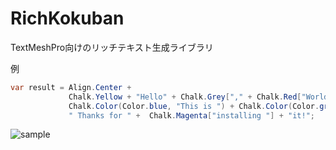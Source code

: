 # RichKokuban
TextMeshPro向けのリッチテキスト生成ライブラリ

例
```csharp
var result = Align.Center + 
             Chalk.Yellow + "Hello" + Chalk.Grey["," + Chalk.Red["World!\n"]] +
             Chalk.Color(Color.blue, "This is ") + Chalk.Color(Color.green, "RichKokuban.\n") +
             " Thanks for " +  Chalk.Magenta["installing "] + "it!";
```

![sample](https://user-images.githubusercontent.com/28961922/231379960-db89f9fb-992a-4848-a376-577e98024335.jpg)
